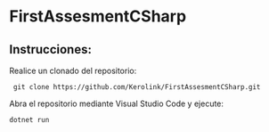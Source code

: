 # FirstAssesmentCSharp

## Instrucciones:

Realice un clonado del repositorio:
```
 git clone https://github.com/Kerolink/FirstAssesmentCSharp.git
```
Abra el repositorio mediante Visual Studio Code y ejecute:
```
dotnet run
```